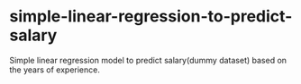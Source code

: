 # simple-linear-regression-to-predict-salary
Simple linear regression model to predict salary(dummy dataset) based on the years of experience.
